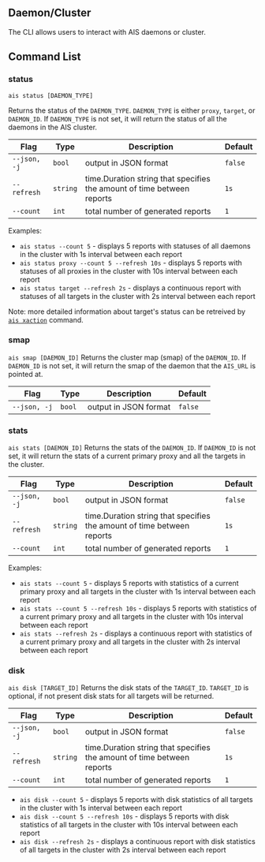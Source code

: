 ## Daemon/Cluster 

The CLI allows users to interact with AIS daemons or cluster.

## Command List

### status

`ais status [DAEMON_TYPE]`

Returns the status of the `DAEMON_TYPE`. `DAEMON_TYPE` is either `proxy`, `target`, or `DAEMON_ID`. If `DAEMON_TYPE` is not set, it will return the status of all the daemons in the AIS cluster.

| Flag | Type | Description | Default |
| --- | --- | --- | --- |
| `--json, -j` | `bool` | output in JSON format | `false` |
| `--refresh` | `string` | time.Duration string that specifies the amount of time between reports | `1s` |
| `--count` | `int` | total number of generated reports | `1` |

Examples:

* `ais status --count 5` - displays 5 reports with statuses of all daemons in the cluster with 1s interval between each report
* `ais status proxy --count 5 --refresh 10s` - displays 5 reports with statuses of all proxies in the cluster with 10s interval between each report
* `ais status target --refresh 2s` - displays a continuous report with statuses of all targets in the cluster with 2s interval between each report

Note: more detailed information about target's status can be retreived by [`ais xaction`](./xaction.md) command.

### smap

`ais smap [DAEMON_ID]`
Returns the cluster map (smap) of the `DAEMON_ID`. If `DAEMON_ID` is not set, it will return the smap of the daemon that the `AIS_URL` is pointed at.

| Flag | Type | Description | Default |
| --- | --- | --- | --- |
| `--json, -j` | `bool` | output in JSON format | `false` |

### stats

`ais stats [DAEMON_ID]`
Returns the stats of the `DAEMON_ID`. If `DAEMON_ID` is not set, it will return the stats of a current primary proxy and all the targets in the cluster.

| Flag | Type | Description | Default |
| --- | --- | --- | --- |
| `--json, -j` | `bool` | output in JSON format | `false` |
| `--refresh` | `string` | time.Duration string that specifies the amount of time between reports | `1s` |
| `--count` | `int` | total number of generated reports | `1` |

Examples:

* `ais stats --count 5` - displays 5 reports with statistics of a current primary proxy and all targets in the cluster with 1s interval between each report
* `ais stats --count 5 --refresh 10s` - displays 5 reports with statistics of a current primary proxy and all targets in the cluster with 10s interval between each report
* `ais stats --refresh 2s` - displays a continuous report with statistics of a current primary proxy and all targets in the cluster with 2s interval between each report

### disk

`ais disk [TARGET_ID]`
Returns the disk stats of the `TARGET_ID`. `TARGET_ID` is optional, if not present disk stats for all targets will be returned.

| Flag | Type | Description | Default |
| --- | --- | --- | --- |
| `--json, -j` | `bool` | output in JSON format | `false` |
| `--refresh` | `string` | time.Duration string that specifies the amount of time between reports | `1s` |
| `--count` | `int` | total number of generated reports | `1` |

* `ais disk --count 5` - displays 5 reports with disk statistics of all targets in the cluster with 1s interval between each report
* `ais disk --count 5 --refresh 10s` - displays 5 reports with disk statistics of all targets in the cluster with 10s interval between each report
* `ais disk --refresh 2s` - displays a continuous report with disk statistics of all targets in the cluster with 2s interval between each report
